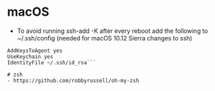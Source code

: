 # macOS   
- To avoid running ssh-add -K after every reboot add the following to ~/.ssh/config (needed for macOS 10.12 Sierra changes to ssh)   
```Host *
AddKeysToAgent yes
UseKeychain yes
IdentityFile ~/.ssh/id_rsa```

# zsh  
- https://github.com/robbyrussell/oh-my-zsh
